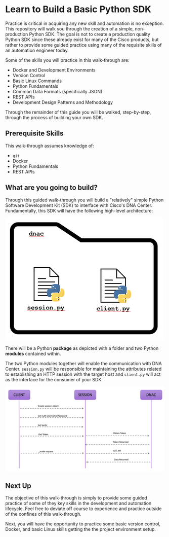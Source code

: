 # Learn to Build a Basic Python SDK

Practice is critical in acquiring any new skill and automation is no exception.  This repository will walk you through the creation of a simple, non-production Python SDK.  The goal is not to create a production quality Python SDK since these already exist for many of the Cisco products, but rather to provide some guided practice using many of the requisite skills of an automation engineer today.

Some of the skills you will practice in this walk-through are:

- Docker and Development Environments
- Version Control
- Basic Linux Commands
- Python Fundamentals
- Common Data Formats (specifically JSON)
- REST APIs
- Development Design Patterns and Methodology

Through the remainder of this guide you will be walked, step-by-step, through the process of building your own SDK.

## Prerequisite Skills

This walk-through assumes knowledge of:

- `git`
- Docker
- Python Fundamentals
- REST APIs

## What are you going to build?

Through this guided walk-through you will build a "relatively" simple Python Software Development Kit (SDK) to interface with Cisco's DNA Center.  Fundamentally, this SDK will have the following high-level  architecture:

<img src="../_images/sdk_architecture.png" style="zoom:50%;" />

There will be a Python **package** as depicted with a folder and two Python **modules** contained within.

The two Python modules together will enable the communication with DNA Center.  `session.py` will be responsible for maintaining the attributes related to establishing an HTTP session with the target host and `client.py` will act as the interface for the consumer of your SDK.

![python_sdk_flow.png](_images/python_sdk_flow.png)

## Next Up

The objective of this walk-through is simply to provide some guided practice of some of they key skills in the development and automation lifecycle.  Feel free to deviate off course to experience and practice outside of the confines of this walk-through.

Next, you will have the opportunity to practice some basic version control, Docker, and basic Linux skills getting the the project environment setup.